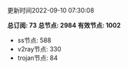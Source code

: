 更新时间2022-09-10 07:30:08

**总订阅: 73**
**总节点: 2984**
**有效节点: 1002**
- ss节点: 588
- v2ray节点: 330
- trojan节点: 84
